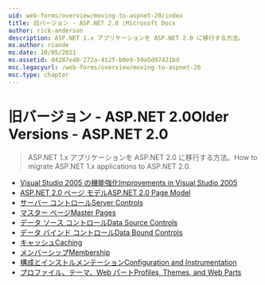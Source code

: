 ```yaml
---
uid: web-forms/overview/moving-to-aspnet-20/index
title: 旧バージョン - ASP.NET 2.0 |Microsoft Docs
author: rick-anderson
description: ASP.NET 1.x アプリケーションを ASP.NET 2.0 に移行する方法。
ms.author: riande
ms.date: 10/05/2011
ms.assetid: d4287e40-272a-412f-b0e9-59a5d97421bd
msc.legacyurl: /web-forms/overview/moving-to-aspnet-20
msc.type: chapter
---
```

<a name="older-versions---aspnet-20"></a><span data-ttu-id="d046e-103">旧バージョン - ASP.NET 2.0</span><span class="sxs-lookup"><span data-stu-id="d046e-103">Older Versions - ASP.NET 2.0</span></span>
====================
> <span data-ttu-id="d046e-104">ASP.NET 1.x アプリケーションを ASP.NET 2.0 に移行する方法。</span><span class="sxs-lookup"><span data-stu-id="d046e-104">How to migrate ASP.NET 1.x applications to ASP.NET 2.0.</span></span>


- [<span data-ttu-id="d046e-105">Visual Studio 2005 の機能強化</span><span class="sxs-lookup"><span data-stu-id="d046e-105">Improvements in Visual Studio 2005</span></span>](improvements-in-visual-studio-2005.md)
- [<span data-ttu-id="d046e-106">ASP.NET 2.0 ページ モデル</span><span class="sxs-lookup"><span data-stu-id="d046e-106">ASP.NET 2.0 Page Model</span></span>](the-asp-net-2-0-page-model.md)
- [<span data-ttu-id="d046e-107">サーバー コントロール</span><span class="sxs-lookup"><span data-stu-id="d046e-107">Server Controls</span></span>](server-controls.md)
- [<span data-ttu-id="d046e-108">マスター ページ</span><span class="sxs-lookup"><span data-stu-id="d046e-108">Master Pages</span></span>](master-pages.md)
- [<span data-ttu-id="d046e-109">データ ソース コントロール</span><span class="sxs-lookup"><span data-stu-id="d046e-109">Data Source Controls</span></span>](data-source-controls.md)
- [<span data-ttu-id="d046e-110">データ バインド コントロール</span><span class="sxs-lookup"><span data-stu-id="d046e-110">Data Bound Controls</span></span>](data-bound-controls.md)
- [<span data-ttu-id="d046e-111">キャッシュ</span><span class="sxs-lookup"><span data-stu-id="d046e-111">Caching</span></span>](caching.md)
- [<span data-ttu-id="d046e-112">メンバーシップ</span><span class="sxs-lookup"><span data-stu-id="d046e-112">Membership</span></span>](membership.md)
- [<span data-ttu-id="d046e-113">構成とインストルメンテーション</span><span class="sxs-lookup"><span data-stu-id="d046e-113">Configuration and Instrumentation</span></span>](configuration-and-instrumentation.md)
- [<span data-ttu-id="d046e-114">プロファイル、テーマ、Web パート</span><span class="sxs-lookup"><span data-stu-id="d046e-114">Profiles, Themes, and Web Parts</span></span>](profiles-themes-and-web-parts.md)
